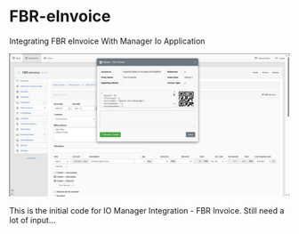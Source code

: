 # FBR-eInvoice
Integrating FBR eInvoice With Manager Io Application

![alt text](image.png)



This is the initial code for IO Manager Integration - FBR Invoice.
Still need a lot of input...
